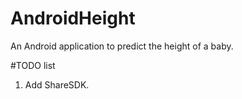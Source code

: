 AndroidHeight
=============

An Android application to predict the height of a baby.

#TODO list

1. Add ShareSDK.  
